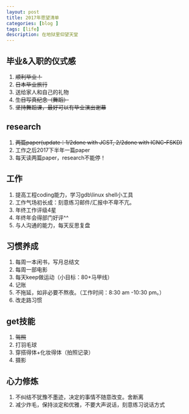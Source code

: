 ```yaml
---
layout: post
title: 2017年愿望清单
categories: [blog ]
tags: [life]
description: 在地狱里仰望天堂
---
```


## 毕业&入职的仪式感
1. ~~顺利毕业！~~
2. ~~日本毕业旅行~~
3. 送给家人和自己的礼物
4. ~~生日写真纪念（舞蹈）~~
5. ~~坚持舞蹈课，最好可以有毕业演出谢幕~~

## research
1. ~~两篇paper(update：1/2done with JCST, 2/2done with ICNC-FSKD)~~
2. 工作之后2017下半年一篇paper
3. 每天读两篇paper，research不能停！


## 工作
1. 提高工程coding能力，学习gdb\linux shell小工具
2. 工作气场初长成：刻意练习邮件/汇报中不卑不亢。
3. 年终工作评级4星
4. 年终年会得部门好评^^
5. 与人沟通的能力，每天反思复盘


## 习惯养成

1. 每周一本闲书，写月总结文
2. 每周一部电影
3. 每天keep做运动（小目标：80+马甲线）
4. 记账
5. 不拖延，如非必要不熬夜。（工作时间：8:30 am -10:30 pm。）
6. 改走路习惯


## get技能
1. ~~驾照~~
2. 打羽毛球
3. 穿搭得体+化妆得体（拍照记录）
4. 摄影


## 心力修炼
1. 不纠结不犹豫不墨迹，决定的事情不随意改变。舍断离
2. 减少炸毛，保持淡定和优雅，不要大声说话，刻意练习说话方式
